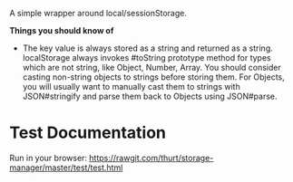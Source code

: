 A simple wrapper around local/sessionStorage.

**Things you should know of**
- The key value is always stored as a string and returned as a string. localStorage always invokes #toString prototype method for types which are not string, like Object, Number, Array. You should consider casting non-string objects to strings before storing them. For Objects, you will usually want to manually cast them to strings with JSON#stringify and parse them back to Objects using JSON#parse.

Test Documentation
===================================
Run in your browser: https://rawgit.com/thurt/storage-manager/master/test/test.html